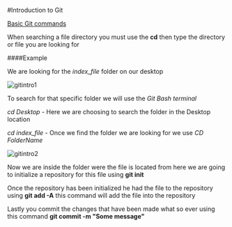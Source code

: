 #Introduction to Git

[Basic Git commands](https://github.com/JonathanMoreno14/RubyonRails-CommandLine-Syntax/blob/master/RubyonRails-Topics/Git-Basic-Commands.md)


When searching a file directory you must use the **cd** then type the directory or file you are looking for

####Example

We are looking for the *index_file* folder on our desktop

![gitintro1](https://cloud.githubusercontent.com/assets/11635523/15301804/41e4e152-1b75-11e6-9a78-ccfdd4b9fb02.PNG)

To search for that specific folder we will use the *Git Bash terminal*

*cd Desktop*  - Here we are choosing to search the folder in the Desktop location

*cd index_file* - Once we find the folder we are looking for we use *CD FolderName* 

![gitintro2](https://cloud.githubusercontent.com/assets/11635523/15301945/db1f6298-1b75-11e6-8ff6-3b464009efd6.PNG)

Now we are inside the folder were the file is located from here we are going to initialize a repository for this file using **git init**

Once the repository has been initialized he had the file to the repository using **git add -A** this command will add the file into the repository

Lastly you commit the changes that have been made what so ever using this command **git commit -m "Some message"**




